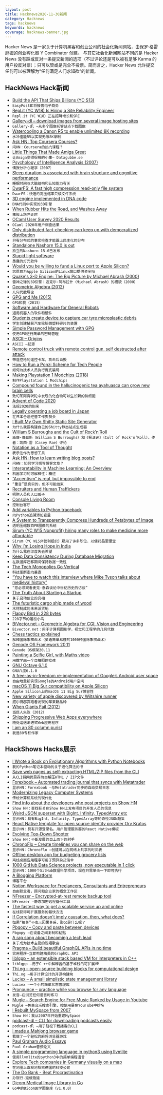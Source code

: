 ```yaml
---
layout: post
title: Hacknews2020-11-30新闻
category: Hacknews
tags: hacknews
keywords: hacknews
coverage: hacknews-banner.jpg
---
```


Hacker News 是一家关于计算机黑客和创业公司的社会化新闻网站，由保罗·格雷厄姆的创业孵化器 Y Combinator 创建。
与其它社会化新闻网站不同的是 Hacker News 没有踩或反对一条提交新闻的选项（不过评论还是可以被有足够 Karma 的用户投反对票）；只可以赞或是完全不投票。简而言之，Hacker News 允许提交任何可以被理解为“任何满足人们求知欲”的新闻。

## HackNews Hack新闻


- [Build the API That Ships Billions (YC S13)](https://www.easypost.com/careers)
- `EasyPost即将接管电子商务`
- [Repl.it (YC W18) Is Hiring a Site Reliability Engineer](https://jobs.lever.co/replit/)
- `Repl.it（YC W18）正在招聘增长和SRE`
- [Gallery-dl – download images from several image hosting sites](https://github.com/mikf/gallery-dl)
- `Gallery-dl –从多个图像托管站点下载图像`
- [Watercooling a Canon R5 to enable unlimited 8K recording](https://petapixel.com/2020/11/28/this-guy-watercooled-his-canon-r5-and-unlocked-unlimited-8k/)
- `水冷佳能R5以实现无限8K录制`
- [Ask HN: Top Coursera Courses?](item?id=25245125)
- `问HN：Coursera的热门课程？`
- [Little Things That Made Amiga Great](https://datagubbe.se/ltmag/)
- `让Amiga变得很棒的小事– Datagubbe.se`
- [Psychology of Intelligence Analysis (2007)](https://www.cia.gov/library/center-for-the-study-of-intelligence/csi-publications/books-and-monographs/psychology-of-intelligence-analysis/art4.html)
- `情报分析心理学（2007）`
- [Sleep duration is associated with brain structure and cognitive performance](https://onlinelibrary.wiley.com/doi/10.1002/hbm.25132)
- `睡眠时间与大脑结构和认知能力有关`
- [DwarFS: A fast high compression read-only file system](https://github.com/mhx/dwarfs)
- `DwarFS：快速的高压缩率只读文件系统`
- [3D engine implemented in DNA code](https://github.com/pallada-92/dna-3d-engine)
- `DNA代码中实现的3D引擎`
- [When Rubber Hits the Road, and Washes Away](https://www.hakaimagazine.com/features/when-rubber-hits-the-road-and-washes-away/)
- `橡胶上路冲走时`
- [OCaml User Survey 2020 Results](https://www.dropbox.com/s/omba1d8vhljnrcn/OCaml-user-survey-2020.pdf?dl=0)
- `OCaml 2020年用户调查结果`
- [Only distributed fact-checking can keep up with democratized distribution](https://abe-winter.github.io/only/fans/2020/11/29/everything-in-moderation.html)
- `只有分布式的事实检查才能跟上民主化的分布`
- [Standalone Nashorn 15.0 is out](https://mail.openjdk.java.net/pipermail/nashorn-dev/2020-November/007597.html)
- `独立的Nashorn 15.0已发布`
- [Stupid light software](https://www.arp242.net/stupid-light.html)
- `愚蠢的灯光软件`
- [Would you be willing to fund a Linux port to Apple Silicon?](https://twitter.com/marcan42/status/1333126001161773056)
- `您愿意为Apple Silicon的Linux端口提供资金吗`
- [Quake's 3-D Engine: The Big Picture by Michael Abrash (2000)](https://www.bluesnews.com/abrash/chap70.shtml)
- `雷神之锤的3D引擎：迈克尔·阿布拉什（Michael Abrash）的概貌（2000）`
- [Geometric Algebra (2012)](https://arxiv.org/abs/1205.5935)
- `几何代数导论`
- [GPG and Me (2015)](https://moxie.org/2015/02/24/gpg-and-me.html)
- `GPG和我（2015）`
- [Software and Hardware for General Robots](https://blog.evjang.com/2020/11/moravec-bots.html)
- `通用机器人的软件和硬件`
- [Students create device to capture car tyre microplastic debris](https://www.bbc.co.uk/news/av/science-environment-54980602)
- `学生创建捕获汽车轮胎微塑料碎片的装置`
- [Simple Password Management with GPG](https://tylerlmz1.github.io/tools/2020/05/15/Password-management.html)
- `使用GPG进行简单的密码管理`
- [ASCII – Origins](https://ethw.org/ASCII)
- `ASCII –起源`
- [Remote control truck with remote control gun, self destructed after attack](https://twitter.com/l4stewar/status/1333094707954651137)
- `带遥控枪的遥控卡车，攻击后自毁`
- [How to Run a Ponzi Scheme for Tech People](https://callmenish.com/how-to-run-a-tech-ponzi-scheme/)
- `如何为技术人员执行庞氏骗局`
- [Making Playstation 1 Modchips (2018)](https://blog.kchung.co/making-playstation-modchips/)
- `制作Playstation 1 Modchips`
- [Compound found in the hallucinogenic tea ayahuasca can grow new brain cells](https://www.nature.com/articles/s41398-020-01011-0)
- `致幻茶阿育吠陀中发现的化合物可以生长新的脑细胞`
- [Advent of Code 2020](https://adventofcode.com/2020)
- `法规2020的到来`
- [Legally operating a job board in Japan](https://www.tokyodev.com/2020/11/27/legally-operating-a-job-board-in-japan/)
- `在日本合法经营工作委员会`
- [ I Built My Own Shitty Static Site Generator](https://erikwinter.nl/articles/2020/why-i-built-my-own-shitty-static-site-generator/)
- `为什么我要构建自己的Shitty静态站点生成器`
- [William S Burroughs and the Cult of Rock’n’Roll](https://www.theguardian.com/books/2020/nov/21/william-s-burroughs-and-the-cult-of-rocknroll-by-casey-rae-review-countercultural-hero)
- `威廉·伯勒斯（William S Burroughs）和《摇滚迷》（Cult of Rock'n’Roll），作者：凯西·雷（Casey Rae）评论`
- [Notation as a Tool of Thought](https://www.jsoftware.com/papers/tot.htm)
- `表示法作为思想工具`
- [Ask HN: How to learn writing blog posts?](item?id=25250058)
- `问HN：如何学习撰写博客文章？`
- [Interpretability in Machine Learning: An Overview](https://thegradient.pub/interpretability-in-ml-a-broad-overview/)
- `机器学习的可解释性：概述`
- [“Accentism” is real, but impossible to end](https://unherd.com/thepost/accentism-is-real-but-impossible-to-end/)
- `“重音”是真实的，但不可能结束`
- [Recruiters and Human Traffickers](https://www.tokyodev.com/2020/10/01/recruiting-in-japan/)
- `招聘人员和人口贩子`
- [Console Living Room](https://archive.org/details/consolelivingroom)
- `控制台客厅`
- [Add variables to Python traceback](https://github.com/andy-landy/traceback_with_variables)
- `向Python追溯添加变量`
- [A System to Transparently Compress Hundreds of Petabytes of Image](https://www.usenix.org/conference/nsdi17/technical-sessions/presentation/horn)
- `透明压缩数百PB图像的系统`
- [Sirum (YC W15 Nonprofit) hiring many roles to make medicine more affordable](https://www.sirum.org/about/#careers)
- `Sirum（YC W15非营利组织）雇用了许多职位，以使药品更便宜`
- [Why I’m Losing Hope in India](https://www.bloomberg.com/graphics/2020-opinion-india-and-modi-are-losing-china-battle/)
- `为什么我在印度失去希望`
- [Keep Data Consistency During Database Migration](https://www.binwang.me/2020-11-29-Keep-Data-Consistency-During-Database-Migration.html)
- `在数据库迁移期间保持数据一致性`
- [The Tech Monopolies Go Vertical](https://mule.substack.com/p/the-tech-monopolies-go-vertical)
- `科技垄断走向垂直`
- [“You have to watch this interview where Mike Tyson talks about medieval history”](https://quidplura.com/2020/11/29/and-this-worlds-a-fickle-measure/)
- `“您必须观看麦克·泰森谈论中世纪历史的访谈”`
- [The Truth About Starting a Startup](https://tracy.posthaven.com/the-truth-about-starting-a-startup)
- `关于启动创业的真相`
- [The futuristic cargo ship made of wood](https://www.bbc.com/future/article/20201117-clean-shipping-the-carbon-negative-cargo-boats-made-of-wood)
- `木材制成的未来派货船`
- [Flappy Bird in 228 bytes](https://gist.github.com/gullyn/95b2ab9e465317f1d4e4607cf6e94205)
- `228字节的蓬松小鸟`
- [BiVector.net – Geometric Algebra for CGI, Vision and Engineering](https://bivector.net/)
- `Bivector.net：用于计算机图形学，视觉和工程学的几何代数`
- [Chess tactics explained](https://www.chesstactics.org/)
- `解释国际象棋战术（英语简单易懂的1000种国际象棋战术）`
- [Genode OS Framework 20.11](https://genode.org/documentation/release-notes/20.11)
- `Genode OS框架20.11`
- [Painting a Selfie Girl, with Maths video](https://www.youtube.com/watch?v=8--5LwHRhjk)
- `用数学画一个自拍照的女孩`
- [GNU Octave 6.1.0](https://www.gnu.org/software/octave/NEWS-6.1.html)
- `GNU八度6.1.0`
- [A free-as-in-freedom re-implementation of Google’s Android user space](https://microg.org/)
- `自由地重新实现Google的Android用户空间`
- [macOS 11 Big Sur compatibility on Apple Silicon](https://github.com/Homebrew/brew/issues/7857)
- `Apple Silicon上的macOS 11 Big Sur兼容性`
- [New variety of apple discovered by Wiltshire runner](https://www.theguardian.com/food/2020/nov/28/new-variety-of-apple-discovered-by-wiltshire-runner)
- `威尔特郡赛跑者发现的苹果新品种`
- [When Giants Fail (2012)](https://www.newyorker.com/magazine/2012/05/14/when-giants-fail)
- `当巨人失败（2012）`
- [Shipping Progressive Web Apps everywhere](https://medium.com/bbc-design-engineering/shipping-progressive-web-apps-everywhere-190a421c606a)
- `随处运送渐进式Web应用程序`
- [I am an 80 column purist](https://daniel.haxx.se/blog/2020/11/30/i-am-an-80-column-purist/)
- `我是80专栏作家`


## HackShows Hacks展示

- [ I Wrote a Book on Evolutionary Algorithms with Python Notebooks](https://datacrayon.com/posts/search-and-optimisation/practical-evolutionary-algorithms/preface/)
- `我的Python笔记本驱动的关于进化算法的书`
- [ Save web pages as self-extracting HTML/ZIP files from the CLI](https://github.com/gildas-lormeau/SingleFileZ/tree/master/cli)
- `从CLI将网页另存为自解压HTML / ZIP文件`
- [ Forexbook – Automated trading journal that syncs with Metatrader](https://forexbook.com)
- `显示HN：Forexbook –与Metatrader同步的自动交易日志`
- [ Modernizing Legacy Computer Systems](https://nostarch.com/kill-it-fire)
- `传统计算机系统的现代化`
- [ Find info about the developers who post projects on Show HN](https://showhn-dashboard.netlify.app/)
- `Show HN：查找有关在Show HN上发布项目的开发人员的信息`
- [ Weird JSON superset with BigInt, Infinity, TypedArray etc](https://github.com/c9fe/weird-json)
- `显示HN：具有BigInt，Infinity，TypedArray等的奇怪JSON超集`
- [ React Native template for open source identity provider Ory Kratos](https://www.getory.io/login-user-management-mobile-apps-react-native-expo-template)
- `显示HN：具有开源登录名，用户管理服务器的React Native模板`
- [ Evolving Top-Down Shooter](https://github.com/dcz-self/breedmatic)
- `Show HN：不断发展的自上而下的射手`
- [ ChronoFlo – Create timelines you can share on the web](https://www.chronoflotimeline.com/?s=hn)
- `显示HN：ChronoFlo –创建可以在网络上共享的时间表`
- [ Offline desktop app for budgeting grocery lists](https://github.com/benjaminogles/budget-meal-planner/blob/master/README.md)
- `离线桌面应用程序可用于预算杂货清单`
- [ 1000 GitHub Data Science projects, now executable in 1 click](https://cloud.blobcity.com/#/ps/explore)
- `显示HN：1000个GitHub数据科学项目，现在只需单击一下即可执行`
- [ A Blogging Platform](https://scribbble.io)
- `博客平台`
- [ Notion Workspace for Freelancers, Consultants and Entrepreneurs](https://optemization.com/entrepreneur-os)
- `自由职业者，顾问和企业家的概念工作区`
- [ NFreezer – Encrypted-at-rest remote backup tool](https://github.com/josephernest/nfreezer)
- `NFreezer –静态加密远程备份工具`
- [ The fastest way to get a scalable service up and online](https://github.com/khalidx/fx)
- `在线获得可扩展服务的最快方法`
- [ If Correlation doesn't imply causation, then, what does?](https://michaelnielsen.org/ddi/if-correlation-doesnt-imply-causation-then-what-does/)
- `如果“相关”不表示因果关系，那又是什么呢？`
- [ Pbgopy – Copy and paste between devices](https://github.com/nakabonne/pbgopy)
- `Pbgopy –在设备之间复制和粘贴`
- [ A rap song about becoming a tech lead](https://www.youtube.com/watch?v=mFNnc3kpZ4o)
- `关于成为技术主管的说唱歌曲`
- [ Pragma – Build beautiful GraphQL APIs in no time](https://pragmalang.com/)
- `实用程序–立即构建精美的GraphQL API`
- [ liblgpp – an extensible stack based VM for interpreters in C++](https://github.com/codr7/liblgpp)
- `liblgpp –用于C ++中解释器的基于堆栈的可扩展VM`
- [ Thi.ng – open-source building blocks for computational design](item?id=25237181)
- `Thi.ng –用于计算设计的开源构建块`
- [ Luciex – A small simplistic state management library](https://github.com/lucialand/luciex)
- `Luciex –一个小的简单状态管理库`
- [ Pronounce – practice while you browse for any language](https://github.com/filipeisho/pronounce)
- `发音–在浏览任何语言时练习`
- [ Mugle – Search Engine for Free Music Ranked by Usage in Youtube](http://mugle.io)
- `Mugle –免费音乐搜索引擎，按使用量在YouTube中排名`
- [ I Rebuilt MySpace from 2007](https://spacehey.com/?ref=hn)
- `Show HN：我从2007年开始重建MySpace`
- [ podcast-dl – CLI for downloading podcasts easily](https://github.com/kissgyorgy/simple-podcast-dl)
- `podcast-dl –用于轻松下载播客的CLI`
- [ I made a Mahjong browser game](https://www.jongmah.com)
- `我做了一个轻松的麻将浏览器游戏`
- [ Paul Graham Audio Essays](https://podcasts.apple.com/us/podcast/paul-graham-essays-audio/id1541006958)
- `Paul Graham音频论文`
- [ A simple programming language in python3 using llvmlite](https://github.com/keosariel/Programming-language-in-python-using-llvmlite)
- `使用llvmlite的python3中的简单编程语言`
- [ Explore Tech companies in Germany visually on a map](http://firmap.de)
- `在地图上直观地探索德国的科技公司`
- [ The Do Bank - Beat Procrastination](http://do-bank.surge.sh)
- `办银行-延缓拖延`
- [ Dicom Medical Image Library in Go](https://github.com/suyashkumar/dicom/tree/v1.0.0)
- `Go中的Dicom医学图像库（v1.0.0）`

